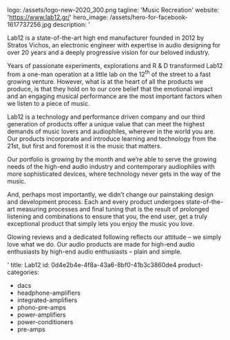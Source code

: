 logo: /assets/logo-new-2020_300.png
tagline: 'Music Recreation'
website: 'https://www.lab12.gr/'
hero_image: /assets/hero-for-facebook-1617737256.jpg
description: '<p>Lab12 is a state-of-the-art high end manufacturer founded in 2012 by Stratos Vichos, an electronic engineer with expertise in audio designing for over 20 years and a deeply progressive vision for our beloved industry.</p><p>Years of passionate experiments, explorations and R &amp; D transformed Lab12 from a one-man operation at a little lab on the 12<sup>th</sup>&nbsp;of the street to a fast growing venture. However, what is at the heart of all the products we produce, is that they hold on to our core belief that the emotional impact and an engaging musical performance are the most important factors when we listen to a piece of music.</p><p>Lab12 is a technology and performance driven company and our third generation of products offer a unique value that can meet the highest demands of music lovers and audiophiles, wherever in the world you are. Our products incorporate and introduce learning and technology from the 21st, but first and foremost it is the music that matters.</p><p>Our portfolio is growing by the month and we’re able to serve the growing needs of the high-end audio industry and contemporary audiophiles with more sophisticated devices, where technology never gets in the way of the music.</p><p>And, perhaps most importantly, we didn’t change our painstaking design and development process. Each and every product undergoes state-of-the-art measuring processes and final tuning that is the result of prolonged listening and combinations to ensure that you, the end user, get a truly exceptional product that simply lets you enjoy the music you love.</p><p>Glowing reviews and a dedicated following reflects our attitude – we simply love what we do. Our audio products are made for high-end audio enthusiasts by high-end audio enthusiasts – plain and simple.</p>'
title: Lab12
id: 0d4e2b4e-4f8a-43a6-8bf0-41b3c3860de4
product-categories:
  - dacs
  - headphone-amplifiers
  - integrated-amplifiers
  - phono-pre-amps
  - power-amplifiers
  - power-conditioners
  - pre-amps
